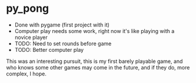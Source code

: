 # py_pong

- Done with pygame (first project with it)
- Computer play needs some work, right now it's like playing with a novice player
- TODO: Need to set rounds before game
- TODO: Better computer play

This was an interesting pursuit, this is my first barely playable game, and who knows
some other games may come in the future, and if they do, more complex, I hope.



